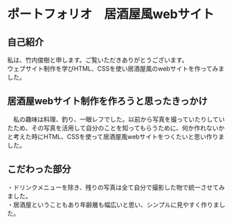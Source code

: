 # ポートフォリオ　居酒屋風webサイト

## 自己紹介
 私は、竹内俊樹と申します。ご覧いただきありがとうございます。  
 ウェブサイト制作を学びHTML、CSSを使い居酒屋風のwebサイトを作ってみました。

## 居酒屋webサイト制作を作ろうと思ったきっかけ
　私の趣味は料理、釣り、一眼レフでした。以前から写真を撮っていたりしていたため、その写真を活用して自分のことを知ってもらうために、何か作れないかと考えた時にHTML、CSSを使って居酒屋風webサイトをつくたいと思い作りました。

## こだわった部分
・ドリンクメニューを除き、残りの写真は全て自分で撮影した物で統一させてみました。  
・居酒屋ということもあり年齢層も幅広いと思い、シンプルに見やすく作りました。

